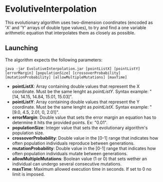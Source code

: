 # EvolutiveInterpolation
This evolutionary algorithm uses two-dimension coordinates (encoded as 'X' and 'Y' arrays of double type values), to try and find a one variable arithmetic equation that interpolates them as closely as possible.

## Launching
The algorithm expects the following parameters:

`java -jar EvolutiveInterpolation.jar [pointListX] [pointListY] [errorMargin] [populationSize] [crossoverProbability] [mutationProbability] [allowMultipleMutations] [maxTime]`

* **pointListX**: Array containing double values that represent the X coordinate. Must be the same lenght as *pointListY*. Syntax example: "[14, 14.15, 14.84, 15.01, 15.03]".
* **pointListY**: Array containing double values that represent the Y coordinate. Must be the same lenght as *pointListX*. Syntax example: "[9.0, 4.5, 2.01, 0, 2.01]".
* **errorMargin**: Double value that sets the error margin an equation has to determine it hits the provided points. Ex: "0.01". 
* **populationSize**: Integer value that sets the evolutionary algorithm's population size.
* **crossoverProbability**: Double value in the [0-1] range that indicates how often population individuals reproduce between generations.
* **mutationProbability**: Double value in the [0-1] range that indicates how often population individuals mutate between generations.
* **allowMultipleMutations**: Boolean value (1 or 0) that sets wether an individual can undergo several consecutive mutations.
* **maxTime**: Maximum allowed execution time in seconds. If set to 0 no limit is imposed.